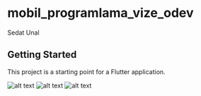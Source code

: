 # mobil_programlama_vize_odev

Sedat Unal

## Getting Started

This project is a starting point for a Flutter application.

![alt text](http://almhizlituketim.com/github/1.png)
![alt text](http://almhizlituketim.com/github/2.png)
![alt text](http://almhizlituketim.com/github/3.png)
